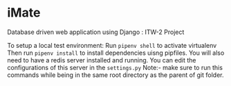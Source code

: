 # iMate
Database driven web application using Django : ITW-2 Project 

To setup a local test environment:
Run `pipenv shell` to activate virtualenv
Then run `pipenv install` to install dependencies uisng pipfiles.
You will also need to have a redis server installed and running. You can edit the configurations of this server in the `settings.py`
Note:- make sure to run this commands while being in the same root directory as the parent of git folder.
